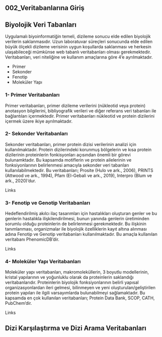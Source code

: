 ## 002_Veritabanlarına Giriş


## Biyolojik Veri Tabanları
Uygulamalı biyoinformatiğin temeli, dizileme sonucu elde edilen biyolojik verilerin saklanmasıdır. Uzun laboratuvar süreçleri sonucunda elde edilen büyük ölçekli dizileme verisinin uygun koşullarda saklanması ve herkesin ulaşabileceği mümkünse web tabanlı veritabanları olması gerekmektedir. Veritabanları, veri niteliğine ve kullanım amaçlarına göre 4’e ayrılmaktadır.

* Primer
* Sekonder
* Fenotip
* Moleküler Yapı

### 1- Primer Veritabanları
Primer veritabanları, primer dizileme verilerini (nükleotid veya protein) anotasyon bilgilerini, bibliyografik verileri ve diğer referans veri tabanları ile bağlantıları içermektedir. Primer veritabanları nükleotid ve protein dizilerini içermek üzere ikiye ayrılmaktadır. 

### 2- Sekonder Veritabanları
Sekonder veritabanları, primer protein dizisi verilerinin analizi için kullanılmaktadır. Protein dizilerindeki korunmuş bölgelerin ve kısa protein dizilerinin proteinlerin fonkisyonları açısından önemli bir görevi bulunamktadır. Bu kapsamda motiflerin ve protein ailelerinin ve fonksiyonlarının belirlenmesi amacıyla sekonder veri tabanları kullanılabilmektedir. Bu veritabanları; Prosite (Hulo ve ark., 2006), PRINTS (Attwood ve ark., 1994), Pfam (El-Gebali ve ark., 2019), Interpro (Blum ve ark., 2020)’dur.

Links

### 3- Fenotip ve Genotip Veritabanları

Hedeflendirilmiş akılcı ilaç tasarımları için hastalıkları oluşturan genler ve bu genlerin hastalıkla ilişkilendirilmesi, bunun yanında genlerin üretiminden sorumlu olduğu proteinlerin de belirlenmesi gerekmektedir. Bu ilişkinin tanımlanması, organizmalar ile biyolojik özelliklerin kayıt altına alınması adına Fenotip ve Genotip veritabanları kullanılmaktadır. Bu amaçla kullanılan veritabanı PhenomicDB’dir.

Links

### 4- Moleküler Yapı Veritabanları

Moleküler yapı veritabanları, makromoleküllerin, 3 boyutlu modellerinin, kristal yapılarının ve yoğunluklu olarak da proteinlerin saklandığı veritabanlarıdır. Proteinlerin biyolojik fonksiyonlarının belirli yapısal organizasyonlardan ileri gelmesi, bilinmeyen ve yeni oluşturulan/geliştirilen protein yapıları ile ilgili varsayımlarda bulunabilmeyi sağlamaktadır. Bu kapsamda en çok kullanılan veritabanları; Protein Data Bank, SCOP, CATH, PubChem’dir.

Links


## Dizi Karşılaştırma ve Dizi Arama Veritabanları


